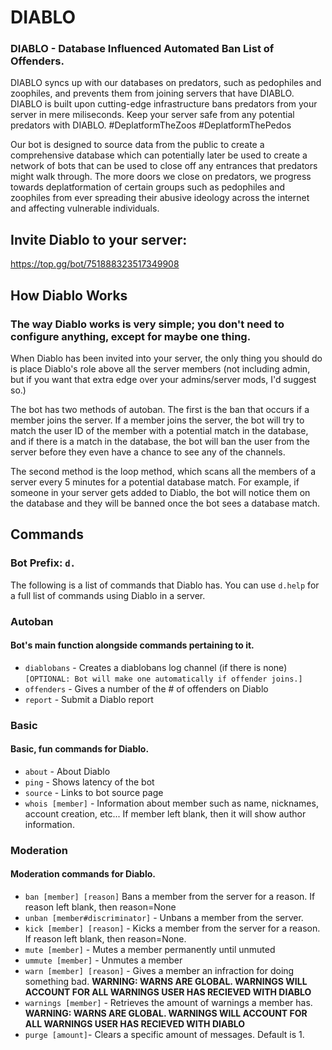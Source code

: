 # DIABLO
### DIABLO - Database Influenced Automated Ban List of Offenders. 
DIABLO syncs up with our databases on predators, such as pedophiles and zoophiles, and prevents them from joining servers that have DIABLO. DIABLO is built upon cutting-edge infrastructure bans predators from your server in mere miliseconds. Keep your server safe from  any potential predators with DIABLO. #DeplatformTheZoos #DeplatformThePedos

Our bot is designed to source data from the public to create a comprehensive database which can potentially later be used to create a network of bots that can be used to close off any entrances that predators might walk through. The more doors we close on predators, we progress towards deplatformation of certain groups such as pedophiles and zoophiles from ever spreading their abusive ideology across the internet and affecting vulnerable individuals.

## Invite Diablo to your server:
https://top.gg/bot/751888323517349908

## How Diablo Works
### The way Diablo works is very simple; you don't need to configure anything, except for maybe one thing.
When Diablo has been invited into your server, the only thing you should do is place Diablo's role above all the server members (not including admin, but if you want that extra edge over your admins/server mods, I'd suggest so.)

The bot has two methods of autoban. The first is the ban that occurs if a member joins the server. If a member joins the server, the bot will try to match the user ID of the member with a potential match in the database, and if there is a match in the database, the bot will ban the user from the server before they even have a chance to see any of the channels.

The second method is the loop method, which scans all the members of a server every 5 minutes for a potential database match. For example, if someone in your server gets added to Diablo, the bot will notice them on the database and they will be banned once the bot sees a database match.

## Commands
### Bot Prefix: `d.`
The following is a list of commands that Diablo has. You can use `d.help` for a full list of commands using Diablo in a server.
### Autoban
#### Bot's main function alongside commands pertaining to it.
- `diablobans` - Creates a diablobans log channel (if there is none) `[OPTIONAL: Bot will make one automatically if offender joins.]`
- `offenders` - Gives a number of the # of offenders on Diablo
- `report` - Submit a Diablo report

### Basic
#### Basic, fun commands for Diablo.
- `about` - About Diablo
- `ping` - Shows latency of the bot
- `source` - Links to bot source page
- `whois [member]` - Information about member such as name, nicknames, account creation, etc... If member left blank, then it will show author information.

### Moderation
#### Moderation commands for Diablo.
- `ban [member] [reason]` Bans a member from the server for a reason. If reason left blank, then reason=None
- `unban [member#discriminator]` - Unbans a member from the server.
- `kick [member] [reason]` - Kicks a member from the server for a reason. If reason left blank, then reason=None.
- `mute [member]` - Mutes a member permanently until unmuted
- `ummute [member]` - Unmutes a member
- `warn [member] [reason]` - Gives a member an infraction for doing something bad. **WARNING: WARNS ARE GLOBAL. WARNINGS WILL ACCOUNT FOR ALL WARNINGS USER HAS RECIEVED WITH DIABLO**
- `warnings [member]` - Retrieves the amount of warnings a member has. **WARNING: WARNS ARE GLOBAL. WARNINGS WILL ACCOUNT FOR ALL WARNINGS USER HAS RECIEVED WITH DIABLO**
- `purge [amount]`- Clears a specific amount of messages. Default is 1.
